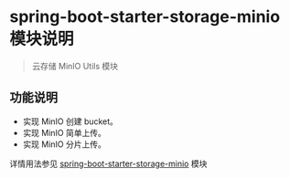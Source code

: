 # spring-boot-starter-storage-minio 模块说明

> 云存储 MinIO Utils 模块

## 功能说明

* 实现 MinIO 创建 bucket。
* 实现 MinIO 简单上传。
* 实现 MinIO 分片上传。

详情用法参见 [spring-boot-starter-storage-minio](../spring-boot-starter-storage-minio/README.md) 模块
